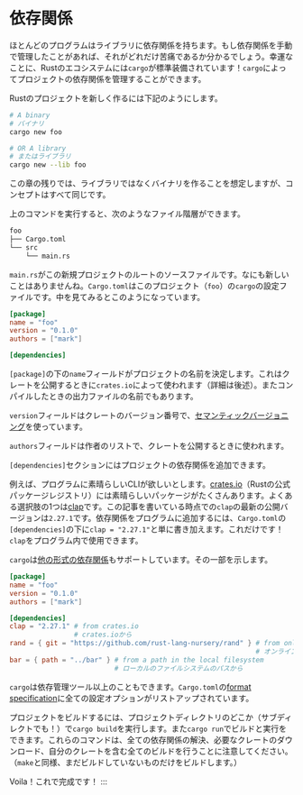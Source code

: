 # 依存関係

ほとんどのプログラムはライブラリに依存関係を持ちます。もし依存関係を手動で管理したことがあれば、それがどれだけ苦痛であるか分かるでしょう。幸運なことに、Rustのエコシステムには`cargo`が標準装備されています！`cargo`によってプロジェクトの依存関係を管理することができます。

Rustのプロジェクトを新しく作るには下記のようにします。

``` sh
# A binary
# バイナリ
cargo new foo

# OR A library
# またはライブラリ
cargo new --lib foo
```

この章の残りでは、ライブラリではなくバイナリを作ることを想定しますが、コンセプトはすべて同じです。

上のコマンドを実行すると、次のようなファイル階層ができます。

``` txt
foo
├── Cargo.toml
└── src
    └── main.rs
```

`main.rs`がこの新規プロジェクトのルートのソースファイルです。なにも新しいことはありませんね。`Cargo.toml`はこのプロジェクト（`foo`）の`cargo`の設定ファイルです。中を見てみるとこのようになっています。

``` toml
[package]
name = "foo"
version = "0.1.0"
authors = ["mark"]

[dependencies]
```

`[package]`の下の`name`フィールドがプロジェクトの名前を決定します。これはクレートを公開するときに`crates.io`によって使われます（詳細は後述）。またコンパイルしたときの出力ファイルの名前でもあります。

`version`フィールドはクレートのバージョン番号で、[セマンティックバージョニング](http://semver.org/)を使っています。

`authors`フィールドは作者のリストで、クレートを公開するときに使われます。

`[dependencies]`セクションにはプロジェクトの依存関係を追加できます。

例えば、プログラムに素晴らしいCLIが欲しいとします。[crates.io](https://crates.io)（Rustの公式パッケージレジストリ）には素晴らしいパッケージがたくさんあります。よくある選択肢の1つは[clap](https://crates.io/crates/clap)です。この記事を書いている時点での`clap`の最新の公開バージョンは`2.27.1`です。依存関係をプログラムに追加するには、`Cargo.toml`の`[dependencies]`の下に`clap = "2.27.1"`と単に書き加えます。これだけです！`clap`をプログラム内で使用できます。

`cargo`は[他の形式の依存関係](https://doc.rust-lang.org/cargo/reference/specifying-dependencies.html)もサポートしています。その一部を示します。

``` toml
[package]
name = "foo"
version = "0.1.0"
authors = ["mark"]

[dependencies]
clap = "2.27.1" # from crates.io
                # crates.ioから
rand = { git = "https://github.com/rust-lang-nursery/rand" } # from online repo
                                                             # オンラインのレポジトリから
bar = { path = "../bar" } # from a path in the local filesystem
                          # ローカルのファイルシステムのパスから
```

`cargo`は依存管理ツール以上のこともできます。`Cargo.toml`の[format
specification](https://doc.rust-lang.org/cargo/reference/manifest.html)に全ての設定オプションがリストアップされています。

プロジェクトをビルドするには、プロジェクトディレクトリのどこか（サブディレクトでも！）で`cargo build`を実行します。また`cargo run`でビルドと実行をできます。これらのコマンドは、全ての依存関係の解決、必要なクレートのダウンロード、自分のクレートを含む全てのビルドを行うことに注意してください。（`make`と同様、まだビルドしていないものだけをビルドします。）

Voila！これで完成です！
:::

